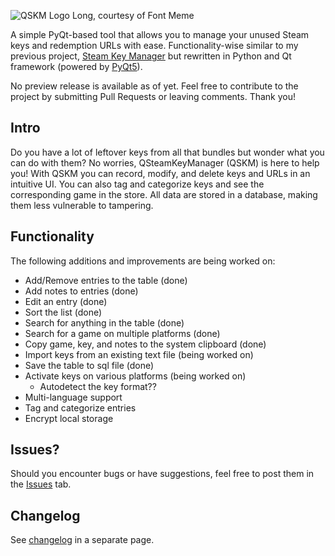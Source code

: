 ![QSKM Logo Long, courtesy of Font Meme](https://fontmeme.com/permalink/181231/ae70c4a9e1fc905ed3b78b09ddb0b801.png)

A simple PyQt-based tool that allows you to manage your unused Steam keys and redemption URLs with ease. Functionality-wise similar to my previous project, [Steam Key Manager](https://github.com/l19980623/SteamKeyManager) but rewritten in Python and Qt framework (powered by [PyQt5](https://www.riverbankcomputing.com/software/pyqt/intro)).  

No preview release is available as of yet. Feel free to contribute to the project by submitting Pull Requests or leaving comments. Thank you!

## Intro 
Do you have a lot of leftover keys from all that bundles but wonder what you can do with them? No worries, QSteamKeyManager (QSKM) is here to help you! With QSKM you can record, modify, and delete keys and URLs in an intuitive UI. You can also tag and categorize keys and see the corresponding game in the store. All data are stored in a database, making them less vulnerable to tampering.

## Functionality
The following additions and improvements are being worked on:
- Add/Remove entries to the table (done)
- Add notes to entries (done)
- Edit an entry (done)
- Sort the list (done)
- Search for anything in the table (done)
- Search for a game on multiple platforms (done)
- Copy game, key, and notes to the system clipboard (done)
- Import keys from an existing text file (being worked on)
- Save the table to sql file (done)
- Activate keys on various platforms (being worked on)
    - Autodetect the key format??
- Multi-language support
- Tag and categorize entries
- Encrypt local storage

## Issues? 
Should you encounter bugs or have suggestions, feel free to post them in the [Issues](https://github.com/l19980623/QSteamKeyManager/issues) tab. 

## Changelog
See [changelog](https://github.com/l19980623/QSteamKeyManager/blob/master/CHANGELOG.md) in a separate page.
